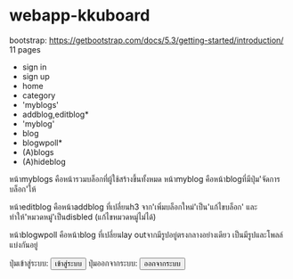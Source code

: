 # webapp-kkuboard
bootstrap: https://getbootstrap.com/docs/5.3/getting-started/introduction/
11 pages
- sign in
- sign up
- home
- category
- 'myblogs'
- addblog,editblog*
- 'myblog'
- blog
- blogwpoll*
- (A)blogs
- (A)hideblog

หน้าmyblogs คือหน้ารวมบล็อกที่ผู้ใช้สร้างขึ้นทั้งหมด
หน้าmyblog คือหน้าblogที่มีปุ่ม'จัดการบล็อก'ให้

หน้าeditblog คือหน้าaddblog ที่เปลี่ยนh3 จาก'เพิ่มบล็อกใหม่'เป็น'แก้ไขบล็อก'
และทำให้'หมวดหมู่'เป็นdisbled (แก้ไขหมวดหมู่ไม่ได้)

หน้าblogwpoll คือหน้าblog ที่เปลี่ยนlay outจากมีรูปอยู่ตรงกลางอย่างเดียว
เป็นมีรูปและโพลล์แบ่งกันอยู่

ปุ่มเข้าสู่ระบบ:
<button class="btn btn-outline-light rounded-5" type="button">เข้าสู่ระบบ</button>
ปุ่มออกจากระบบ:
<button class="btn btn-outline-danger rounded-5" type="button">ออกจากระบบ</button>

